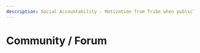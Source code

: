 ```yaml
---
description: Social Accountability - Motivation from Tribe when publicly announcing goals
---
```


# Community / Forum
